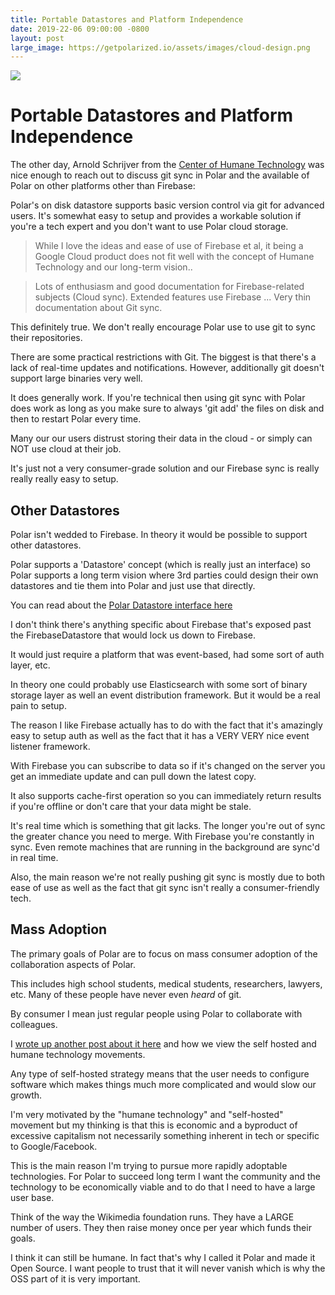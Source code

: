 ```yaml
---
title: Portable Datastores and Platform Independence  
date: 2019-22-06 09:00:00 -0800
layout: post
large_image: https://getpolarized.io/assets/images/cloud-design.png
---
```


<img class="img-fluid" src="https://getpolarized.io/assets/images/cloud-design.png">

# Portable Datastores and Platform Independence

The other day, Arnold Schrijver from the [Center of Humane Technology](https://humanetech.com/) was nice enough to reach out 
to discuss git sync in Polar and the available of Polar on other platforms
other than Firebase:

Polar's on disk datastore supports basic version control via git for advanced 
users.  It's somewhat easy to setup and provides a workable solution if you're 
a tech expert and you don't want to use Polar cloud storage.

> While I love the ideas and ease of use of Firebase et al, it being a Google
Cloud product does not fit well with the concept of Humane Technology and our
long-term vision..

> Lots of enthusiasm and good documentation for Firebase-related subjects (Cloud
sync). Extended features use Firebase ... Very thin documentation about Git sync.

This definitely true.  We don't really encourage Polar use to use git to sync 
their repositories.  

There are some practical restrictions with Git.  The biggest is that there's a
lack of real-time updates and notifications.  However, additionally git doesn't 
support large binaries very well.

It does generally work.  If you're technical then using git sync with Polar does
work as long as you make sure to always 'git add' the files on disk and then to
restart Polar every time.

Many our our users distrust storing their data in the cloud - or simply can NOT
use cloud at their job.

It's just not a very consumer-grade solution and our Firebase sync is really
really really easy to setup.

## Other Datastores

Polar isn't wedded to Firebase.  In theory it would be possible to support other
datastores.

Polar supports a 'Datastore' concept (which is really just an interface) so Polar supports a long term vision where 3rd parties could design their own datastores and tie them into Polar and just use that directly.

You can read about the [Polar Datastore interface here](https://github.com/burtonator/polar-bookshelf/blob/6cc76820ab3da2116f0b80f608d5f83f28082734/web/js/datastore/Datastore.ts)

I don't think there's anything specific about Firebase that's exposed past the FirebaseDatastore that would lock us down to Firebase.

It would just require a platform that was event-based, had some sort of auth layer, etc.

In theory one could probably use Elasticsearch with some sort of binary storage layer as well an event distribution framework. But it would be a real pain to setup.

The reason I like Firebase actually has to do with the fact that it's amazingly easy to setup auth as well as the fact that it has a VERY VERY nice event listener framework.

With Firebase you can subscribe to data so if it's changed on the server you get an immediate update and can pull down the latest copy.

It also supports cache-first operation so you can immediately return results if you're offline or don't care that your data might be stale.

It's real time which is something that git lacks. The longer you're out of sync the greater chance you need to merge. With Firebase you're constantly in sync. Even remote machines that are running in the background are sync'd in real time.

Also, the main reason we're not really pushing git sync is mostly due to both ease of use as well as the fact that git sync isn't really a consumer-friendly tech.

## Mass Adoption

The primary goals of Polar are to focus on mass consumer adoption of the collaboration aspects of Polar.

This includes high school students, medical students, researchers, lawyers, etc.  Many of these people have never even *heard* of git.

By consumer I mean just regular people using Polar to collaborate with colleagues.  

I [wrote up another post about it here](https://getpolarized.io/2019/03/01/polar-personal-knowledge-repository.html) and how we view the self hosted and humane technology movements.

Any type of self-hosted strategy means that the user needs to configure software which makes things much more complicated and would slow our growth.

I'm very motivated by the "humane technology" and "self-hosted" movement but my thinking is that this is economic and a byproduct of excessive capitalism not necessarily something inherent in tech or specific to Google/Facebook.

This is the main reason I'm trying to pursue more rapidly adoptable technologies. For Polar to succeed long term I want the community and the technology to be economically viable and to do that I need to have a large user base.

Think of the way the Wikimedia foundation runs.  They have a LARGE number of users.  They then raise money once per year which funds their goals.  

I think it can still be humane. In fact that's why I called it Polar and made it Open Source. I want people to trust that it will never vanish which is why the OSS part of it is very important.



